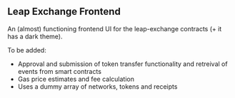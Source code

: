 ## Leap Exchange Frontend


An (almost) functioning frontend UI for the leap-exchange contracts (+ it has a dark theme).

To be added:
- Approval and submission of token transfer functionality and retreival of events from smart contracts
- Gas price estimates and fee calculation
- Uses a dummy array of networks, tokens and receipts
